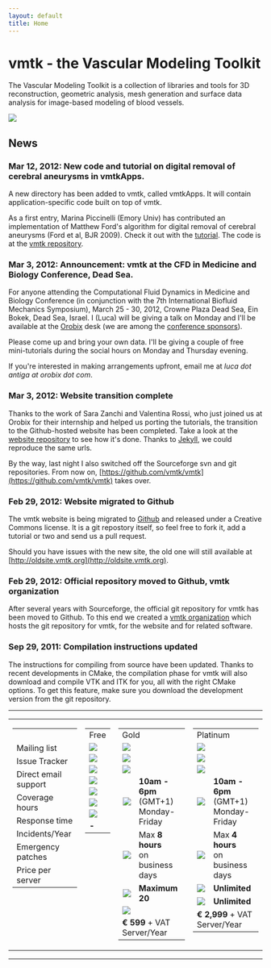 ```yaml
---
layout: default
title: Home
---
```


vmtk - the Vascular Modeling Toolkit
====================================

The Vascular Modeling Toolkit is a collection of libraries and tools for 3D reconstruction, geometric analysis, mesh generation and surface data analysis for image-based modeling of blood vessels.

![](/media/Main/vmtk_geometry.png)

## News

### Mar 12, 2012: New code and tutorial on digital removal of cerebral aneurysms in vmtkApps. 

A new directory has been added to vmtk, called vmtkApps. It will contain application-specific code built on top of vmtk.

As a first entry, Marina Piccinelli (Emory Univ) has contributed an implementation of Matthew Ford's algorithm for digital removal of cerebral aneurysms (Ford et al, BJR 2009). Check it out with the [tutorial](/Tutorials/ParentVesselReconstruction/). The code is at the [vmtk repository](https://github.com/vmtk/vmtk).

### Mar 3, 2012: Announcement: vmtk at the CFD in Medicine and Biology Conference, Dead Sea. 

For anyone attending the Computational Fluid Dynamics in Medicine and Biology Conference (in conjunction with the 7th International Biofluid Mechanics Symposium), March 25 - 30, 2012, Crowne Plaza Dead Sea, Ein Bokek, Dead Sea, Israel. I (Luca) will be giving a talk on Monday and I'll be available at the [Orobix](http://www.orobix.com) desk (we are among the [conference sponsors](http://www.engconfintl.org/12adsponsors.html)).

Please come up and bring your own data. I'll be giving a couple of free mini-tutorials during the social hours on Monday and Thursday evening. 

If you're interested in making arrangements upfront, email me at *luca dot antiga at orobix dot com*.

### Mar 3, 2012: Website transition complete

Thanks to the work of Sara Zanchi and Valentina Rossi, who just joined us at Orobix for their internship and helped us porting the tutorials, the transition to the Github-hosted website has been completed. Take a look at the [website repository](https://github.com/vmtk/vmtk.github.com) to see how it's done. Thanks to [Jekyll](https://github.com/mojombo/jekyll), we could reproduce the same urls.

By the way, last night I also switched off the Sourceforge svn and git repositories. From now on, [https://github.com/vmtk/vmtk](https://github.com/vmtk/vmtk) takes over.

### Feb 29, 2012: Website migrated to Github

The vmtk website is being migrated to [Github](https://github.com/vmtk/vmtk.github.com) and released under a Creative Commons license. It is a git repostory itself, so feel free to fork it, add a tutorial or two and send us a pull request.

Should you have issues with the new site, the old one will still available at [http://oldsite.vmtk.org](http://oldsite.vmtk.org).

### Feb 29, 2012: Official repository moved to Github, vmtk organization

After several years with Sourceforge, the official git repository for vmtk has been moved to Github. To this end we created a [vmtk organization](https://github.com/vmtk) which hosts the git repository for vmtk, for the website and for related software.

### Sep 29, 2011: Compilation instructions updated

The instructions for compiling from source have been updated. Thanks to recent developments in CMake, the compilation phase for vmtk will also download and compile VTK and ITK for you, all with the right CMake options. To get this feature, make sure you download the development version from the git repository.

---

<table cellspacing="10" cellpadding="0" class="cell-centered">
<tr>
<td class="rounded-table bordered" valign="top">
<table class="support-table" width="205">
<tr><td>&nbsp;</td></tr>
<tr><td>Mailing list</td></tr>
<tr><td>Issue Tracker</td></tr>
<tr><td>Direct email support</td></tr>
<tr><td>Coverage hours</td></tr>
<tr><td>Response time</td></tr>
<tr><td>Incidents/Year</td></tr>
<tr><td>Emergency patches</td></tr>
<tr><td>Price per server</td></tr>
</table>
</td> 
<td class="first_bg rounded-table small" valign="top">
<table class="support-table" width="105">
<tr><td class="verybig">Free</td></tr>
<tr><td><img src="/media/Main/ok.png"></td></tr>
<tr><td><img src="/media/Main/ok.png"></td></tr>
<tr><td><img src="/media/Main/ko.png"></td></tr>
<tr><td><img src="/media/Main/ko.png"></td></tr>
<tr><td><img src="/media/Main/ko.png"></td></tr>
<tr><td><img src="/media/Main/ko.png"></td></tr>
<tr><td><img src="/media/Main/ko.png"></td></tr>
<tr><td><b>-</b></td></tr>
</table>
</td>
<td class="second_bg rounded-table small" valign="top">
<table class="support-table" width="305">
<tr><td colspan="2" class="verybig">Gold</td></tr>
<tr><td colspan="2"><img src="/media/Main/ok.png"></td></tr>
<tr><td colspan="2"><img src="/media/Main/ok.png"></td></tr>
<tr><td colspan="2"><img src="/media/Main/ok.png"></td></tr>
<tr><td width="25%" align="right"><img src="/media/Main/ok.png"></td><td><b>10am - 6pm</b> (GMT+1)<br/>Monday-Friday</td></tr>
<tr><td width="25%" align="right"><img src="/media/Main/ok.png"></td><td>Max <b>8 hours</b><br/>on business days</td></tr>
<tr><td width="25%" align="right"><img src="/media/Main/ok.png"></td><td><b>Maximum 20</b></td></tr>
<tr><td colspan="2"><img src="/media/Main/ko.png"></td></tr>
<tr><td colspan="2"><b>&euro; 599</b> + VAT<br/>Server/Year</td></tr>
</table>
</td>
<td class="third_bg rounded-table small" valign="top">
<table class="support-table" width="305">
<tr><td colspan="2" class="verybig">Platinum</td></tr>
<tr><td colspan="2"><img src="/media/Main/ok.png"></td></tr>
<tr><td colspan="2"><img src="/media/Main/ok.png"></td></tr>
<tr><td colspan="2"><img src="/media/Main/ok.png"></td></tr>
<tr><td width="25%" align="right"><img src="/media/Main/ok.png"></td><td><b>10am - 6pm</b> (GMT+1)<br/>Monday-Friday</td></tr>
<tr><td width="25%" align="right"><img src="/media/Main/superok.png"></td><td>Max <b>4 hours</b><br/>on business days</td></tr>
<tr><td width="25%" align="right"><img src="/media/Main/superok.png"></td><td class="big"><b>Unlimited</b></td></tr>
<tr><td width="25%" align="right"><img src="/media/Main/superok.png"></td><td class="big"><b>Unlimited</b></td></tr>
<tr><td colspan="2"><b>&euro; 2,999</b> + VAT<br/>Server/Year</td></tr>
</table>
</td>
 </tr> 
</table>

---
